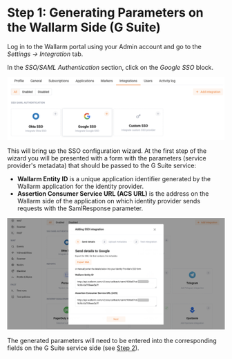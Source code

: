 [img-gsuite-sso-provider-wl]:   ../../../../../images/en/admin-guides/configuration-guides/sso/gsuite/gsuite-sso-provider-wl.png
[img-sp-metadata]:              ../../../../../images/en/admin-guides/configuration-guides/sso/gsuite/sp-metadata.png

[doc-setup-idp]:                setup-idp.md


#   Step 1: Generating Parameters on the Wallarm Side (G Suite)

Log in to the Wallarm portal using your Admin account and go to the *Settings → Integration* tab.

In the *SSO/SAML Authentication* section, click on the *Google SSO* block.

![The “Google SSO” block][img-gsuite-sso-provider-wl]

This will bring up the SSO configuration wizard. At the first step of the wizard you will be presented with a form with the parameters (service provider's metadata) that should be passed to the G Suite service:
*   **Wallarm Entity ID** is a unique application identifier generated by the Wallarm application for the identity provider.
*   **Assertion Consumer Service URL (ACS URL)** is the address on the Wallarm side of the application on which identity provider sends requests with the SamlResponse parameter.

![Service provider's metadata][img-sp-metadata]

The generated parameters will need to be entered into the corresponding fields on the G Suite service side (see [Step 2][doc-setup-idp]).